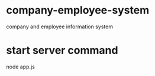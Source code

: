 # company-employee-system
company and employee information system
# start server command
node app.js
